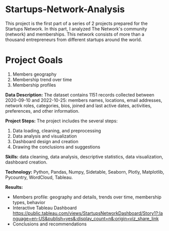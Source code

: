 # Startups-Network-Analysis
This project is the first part of a series of 2 projects prepared for the Startups Network. In this part, I analyzed The Network's community (network) and memberships. This network consists of more than a thousand entrepreneurs from different startups around the world.

# **Project Goals**

1. Members geography
2. Membership trend over time
2. Membership profiles

**Data Description:** 
The dataset contains 1151 records collected between 2020-09-10 and 2022-10-25: members names, locations, email addresses, network roles, categories, bios, joined and last active dates, activities, preferences, and other information. 

**Project Steps:**
The project includes the several steps: 
1. Data loading, cleaning, and preprocessing
2. Data analysis and visualization
3. Dashboard design and creation
4. Drawing the conclusions and suggestions

**Skills:** data cleaning, data analysis, descriptive statistics, data visualization, dashboard creation.

**Technology:** Python, Pandas, Numpy, Sidetable, Seaborn, Plotly, Matplotlib, Pycountry, WordCloud, Tableau.

**Results:** 
* Members profile: geography and details, trends over time, membership types, behavior
* Interactive Tableau Dashboard   https://public.tableau.com/views/StartupsNetworkDashboard/Story1?:language=en-US&publish=yes&:display_count=n&:origin=viz_share_link
* Conclusions and recommendations
